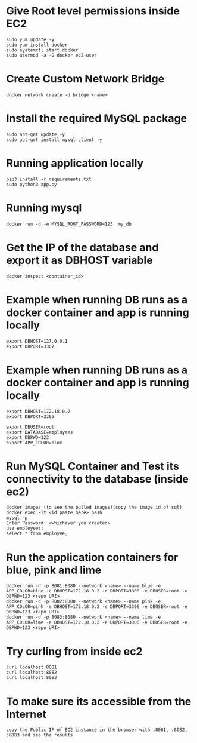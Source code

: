 # Give Root level permissions inside EC2
```
sudo yum update -y
sudo yum install docker
sudo systemctl start docker
sudo usermod -a -G docker ec2-user
```
# Create Custom Network Bridge
```
docker network create -d bridge <name>
```

# Install the required MySQL package
```
sudo apt-get update -y
sudo apt-get install mysql-client -y
```

# Running application locally
```
pip3 install -r requirements.txt
sudo python3 app.py
```

# Running mysql
```
docker run -d -e MYSQL_ROOT_PASSWORD=123  my_db
```


# Get the IP of the database and export it as DBHOST variable
```docker inspect <container_id>```


# Example when running DB runs as a docker container and app is running locally
```
export DBHOST=127.0.0.1
export DBPORT=3307
```
# Example when running DB runs as a docker container and app is running locally
```
export DBHOST=172.18.0.2
export DBPORT=3306
```
```
export DBUSER=root
export DATABASE=employees
export DBPWD=123
export APP_COLOR=blue
```
# Run MySQL Container and Test its connectivity to the database (inside ec2)
```
docker images (to see the pulled images)(copy the image id of sql)
docker exec -it <id paste here> bash
mysql -p
Enter Password: <whichever you created>
use employees;
select * from employee;
```
# Run the application containers for blue, pink and lime
```
docker run -d -p 8081:8080 --network <name> --name blue -e APP_COLOR=blue -e DBHOST=172.18.0.2 -e DBPORT=3306 -e DBUSER=root -e DBPWD=123 <repo URI>
docker run -d -p 8082:8080 --network <name> --name pink -e APP_COLOR=pink -e DBHOST=172.18.0.2 -e DBPORT=3306 -e DBUSER=root -e DBPWD=123 <repo URI>
docker run -d -p 8083:8080 --network <name> --name lime -e APP_COLOR=lime -e DBHOST=172.18.0.2 -e DBPORT=3306 -e DBUSER=root -e DBPWD=123 <repo URI>
```
# Try curling from inside ec2
```
curl localhost:8081
curl localhost:8082
curl localhost:8083
```
# To make sure its accessible from the Internet
```
copy the Public IP of EC2 instance in the browser with :8081, :8082, :8083 and see the results
```
